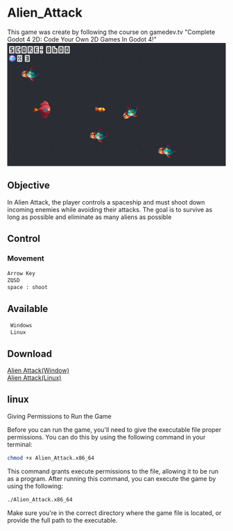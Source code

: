 # Alien_Attack

   This game was create by following the course on gamedev.tv "Complete Godot 4 2D: Code Your Own 2D Games In Godot 4!"
    ![Image](image/game.png)

## Objective 
    
   In Alien Attack, the player controls a spaceship and must shoot down incoming enemies while avoiding their attacks. The goal is to survive as long as possible and eliminate as many aliens as possible

## Control 

### Movement 
    Arrow Key
    ZQSD
    space : shoot

## Available 
     Windows
     Linux

## Download

[Alien Attack(Window)](https://github.com/Elkantar/Alien_Attack/releases/download/Alien_Attack_1.0/Alien_Attack_Windows.zip)   
   [Alien Attack(Linux)](https://github.com/Elkantar/Alien_Attack/releases/download/Alien_Attack_1.0/Alien_Attack_Linux.zip)

## linux 
Giving Permissions to Run the Game

Before you can run the game, you'll need to give the executable file proper permissions. You can do this by using the following command in your terminal:
````sh
chmod +x Alien_Attack.x86_64
````
This command grants execute permissions to the file, allowing it to be run as a program. After running this command, you can execute the game by using the following:
````sh
./Alien_Attack.x86_64
````
Make sure you're in the correct directory where the game file is located, or provide the full path to the executable.

